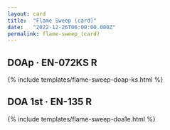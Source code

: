 ```yaml
---
layout: card
title:  "Flame Sweep (card)"
date:   "2022-12-26T06:00:00.000Z"
permalink: flame-sweep_(card)
---
```


## DOAp &middot; EN-072KS R

{% include templates/flame-sweep-doap-ks.html %}


## DOA 1st &middot; EN-135 R

{% include templates/flame-sweep-doa1e.html %}
